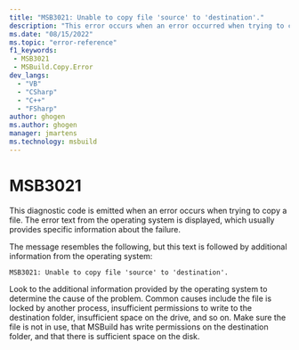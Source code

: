 ```yaml
---
title: "MSB3021: Unable to copy file 'source' to 'destination'."
description: "This error occurs when an error occurred when trying to copy a file."
ms.date: "08/15/2022"
ms.topic: "error-reference"
f1_keywords:
 - MSB3021
 - MSBuild.Copy.Error
dev_langs:
  - "VB"
  - "CSharp"
  - "C++"
  - "FSharp"
author: ghogen
ms.author: ghogen
manager: jmartens
ms.technology: msbuild
---
```

# MSB3021

This diagnostic code is emitted when an error occurs when trying to copy a file. The error text from the operating system is displayed, which usually provides specific information about the failure.

The message resembles the following, but this text is followed by additional information from the operating system:

```output
MSB3021: Unable to copy file 'source' to 'destination'.
```

Look to the additional information provided by the operating system to determine the cause of the problem. Common causes include the file is locked by another process, insufficient permissions to write to the destination folder, insufficient space on the drive, and so on. Make sure the file is not in use, that MSBuild has write permissions on the destination folder, and that there is sufficient space on the disk.
